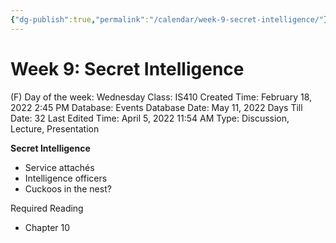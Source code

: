 ```yaml
---
{"dg-publish":true,"permalink":"/calendar/week-9-secret-intelligence/"}
---
```


# Week 9: Secret Intelligence

(F) Day of the week: Wednesday
Class: IS410
Created Time: February 18, 2022 2:45 PM
Database: Events Database
Date: May 11, 2022
Days Till Date: 32
Last Edited Time: April 5, 2022 11:54 AM
Type: Discussion, Lecture, Presentation

**Secret Intelligence**

- Service attachés
- Intelligence officers
- Cuckoos in the nest?

Required Reading

- Chapter 10